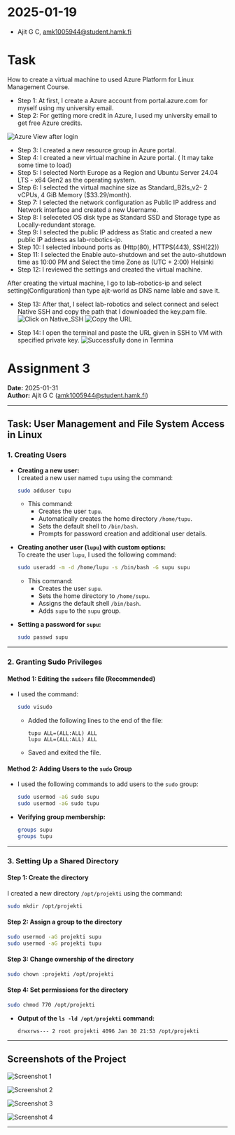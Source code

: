 # 2025-01-19
- Ajit G C, amk1005944@student.hamk.fi

# Task
How to create a virtual machine to used Azure Platform for Linux Management Course.

- Step 1: At first, I create a Azure account from portal.azure.com for myself using my university email. 
- Step 2: For getting more credit in Azure, I used my university email to get free Azure credits.

![Azure View after login ](image/available%20credit.png)

- Step 3: I created a new resource group in Azure portal.
- Step 4: I created a new virtual machine in Azure portal. ( It may take some time to load)
- Step 5: I selected North Europe as a Region and Ubuntu Server 24.04 LTS - x64 Gen2 as the operating system. 
- Step 6: I selected the virtual machine size as Standard_B2ls_v2- 2 vCPUs, 4 GiB Memory ($33.29/month).
- Step 7: I selected the network configuration as Public IP address and Network interface and created a new Username.
- Step 8: I seleceted OS disk type as Standard SSD and Storage type as Locally-redundant storage.
- Step 9: I selected the public IP address as Static and created a new public IP address as lab-robotics-ip.
- Step 10: I selected inbound ports as (Http(80), HTTPS(443), SSH(22))
- Step 11: I selected the Enable auto-shutdown and set the auto-shutdown time as 10:00 PM and Select the time Zone as (UTC + 2:00) Helsinki
- Step 12: I reviewed the settings and created the virtual machine.

After creating the virtual machine, I go to lab-robotics-ip and select setting(Configuration) than type ajit-world as DNS name lable and save it.

- Step 13: After that, I select lab-robotics and select connect and select Native SSH and copy the path that I downloaded the key.pam file.
![Click on Native_SSH](image/Native_ssh.jpg)
![Copy the URL](image/path_copy.jpg)

- Step 14: I open the terminal and paste the URL given in SSH to VM with specified private key.
![Successfully done in Termina ](image/terminal.jpg)





# Assignment 3  
**Date:** 2025-01-31  
**Author:** Ajit G C (amk1005944@student.hamk.fi)  

---

## Task: User Management and File System Access in Linux  

### 1. Creating Users  

- **Creating a new user:**  
  I created a new user named `tupu` using the command:  
  ```bash
  sudo adduser tupu
  ```  
  - This command:  
    - Creates the user `tupu`.  
    - Automatically creates the home directory `/home/tupu`.  
    - Sets the default shell to `/bin/bash`.  
    - Prompts for password creation and additional user details.

- **Creating another user (`lupu`) with custom options:**  
  To create the user `lupu`, I used the following command:  
  ```bash
  sudo useradd -m -d /home/lupu -s /bin/bash -G supu supu
  ```  
  - This command:  
    - Creates the user `supu`.  
    - Sets the home directory to `/home/supu`.  
    - Assigns the default shell `/bin/bash`.  
    - Adds `supu` to the `supu` group.  

- **Setting a password for `supu`:**  
  ```bash
  sudo passwd supu
  ```

---

### 2. Granting Sudo Privileges  

#### **Method 1: Editing the `sudoers` file (Recommended)**  

- I used the command:  
  ```bash
  sudo visudo
  ```  
  - Added the following lines to the end of the file:  
    ```
    tupu ALL=(ALL:ALL) ALL
    lupu ALL=(ALL:ALL) ALL
    ```  
  - Saved and exited the file.

#### **Method 2: Adding Users to the `sudo` Group**  

- I used the following commands to add users to the `sudo` group:  
  ```bash
  sudo usermod -aG sudo supu
  sudo usermod -aG sudo tupu
  ```  

- **Verifying group membership:**  
  ```bash
  groups supu
  groups tupu
  ```

---

### 3. Setting Up a Shared Directory  

#### **Step 1: Create the directory**  
I created a new directory `/opt/projekti` using the command:  
```bash
sudo mkdir /opt/projekti
```  

#### **Step 2: Assign a group to the directory**  
```bash
sudo usermod -aG projekti supu
sudo usermod -aG projekti tupu
```  

#### **Step 3: Change ownership of the directory**  
```bash
sudo chown :projekti /opt/projekti
```  

#### **Step 4: Set permissions for the directory**  
```bash
sudo chmod 770 /opt/projekti
```  

- **Output of the `ls -ld /opt/projekti` command:**  
  ```
  drwxrws--- 2 root projekti 4096 Jan 30 21:53 /opt/projekti
  ```

---

## Screenshots of the Project  
![Screenshot 1](image/1.png)  

![Screenshot 2](image/2.png)  

![Screenshot 3](image/3.png)  

![Screenshot 4](image/4.png)  

---